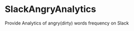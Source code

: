 SlackAngryAnalytics
===================

Provide Analytics of angry(dirty) words frequency on Slack
